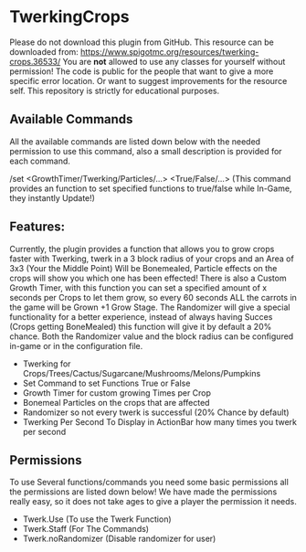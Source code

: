 # TwerkingCrops
Please do not download this plugin from GitHub. This resource can be downloaded from: https://www.spigotmc.org/resources/twerking-crops.36533/
You are **not** allowed to use any classes for yourself without permission! The code is public for the people that want to give a more specific error location.
Or want to suggest improvements for the resource self. This repository is strictly for educational purposes.

## Available Commands
All the available commands are listed down below with the needed
permission to use this command, also a small description is provided
for each command.

/set <GrowthTimer/Twerking/Particles/...> <True/False/...> (This command provides an function to set specified functions to true/false while In-Game, they instantly Update!)


## Features:
Currently, the plugin provides a function that allows you to grow crops faster with Twerking, twerk in a 3 block radius of your crops and an Area of 3x3 (Your the Middle Point) Will be Bonemealed, Particle effects on the crops will show you which one has been effected!
There is also a Custom Growth Timer, with this function you can set a specified amount of x seconds per Crops to let them grow, so every 60 seconds ALL the carrots in the game will be Grown +1 Grow Stage.
The Randomizer will give a special functionality for a better experience, instead of always having Succes (Crops getting BoneMealed) this function will give it by default a 20% chance.
Both the Randomizer value and the block radius can be configured in-game or in the configuration file.

- Twerking for Crops/Trees/Cactus/Sugarcane/Mushrooms/Melons/Pumpkins
- Set Command to set Functions True or False
- Growth Timer for custom growing Times per Crop
- Bonemeal Particles on the crops that are affected
- Randomizer so not every twerk is successful (20% Chance by default)
- Twerking Per Second To Display in ActionBar how many times you twerk per second


## Permissions
To use Several functions/commands you need some basic permissions all the permissions are listed down below! We have made the permissions really easy, so it does not take ages to give a player the permission it needs.

- Twerk.Use (To use the Twerk Function)
- Twerk.Staff (For The Commands)
- Twerk.noRandomizer (Disable randomizer for user)
